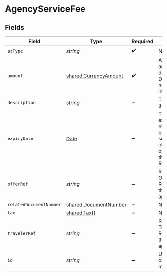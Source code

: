 # AgencyServiceFee


## Fields

| Field                                                                                                                                     | Type                                                                                                                                      | Required                                                                                                                                  | Description                                                                                                                               | Example                                                                                                                                   |
| ----------------------------------------------------------------------------------------------------------------------------------------- | ----------------------------------------------------------------------------------------------------------------------------------------- | ----------------------------------------------------------------------------------------------------------------------------------------- | ----------------------------------------------------------------------------------------------------------------------------------------- | ----------------------------------------------------------------------------------------------------------------------------------------- |
| `atType`                                                                                                                                  | *string*                                                                                                                                  | :heavy_check_mark:                                                                                                                        | N/A                                                                                                                                       | AgencyServiceFee                                                                                                                          |
| `amount`                                                                                                                                  | [shared.CurrencyAmount](../../models/shared/currencyamount.md)                                                                            | :heavy_check_mark:                                                                                                                        | A monetary amount, up to 4 decimal places. Decimal place needs to be included.                                                            |                                                                                                                                           |
| `description`                                                                                                                             | *string*                                                                                                                                  | :heavy_minus_sign:                                                                                                                        | The description of the service fee                                                                                                        | Flight reservation service fee                                                                                                            |
| `expiryDate`                                                                                                                              | [Date](https://developer.mozilla.org/en-US/docs/Web/JavaScript/Reference/Global_Objects/Date)                                             | :heavy_minus_sign:                                                                                                                        | The service fee expiry date. Once expiry date has been reached, the service fee information will only be stored in the ReservationReceipt |                                                                                                                                           |
| `offerRef`                                                                                                                                | *string*                                                                                                                                  | :heavy_minus_sign:                                                                                                                        | Reference to an Offer within the Reservation that this service fee applies to                                                             |                                                                                                                                           |
| `relatedDocumentNumber`                                                                                                                   | [shared.DocumentNumber](../../models/shared/documentnumber.md)                                                                            | :heavy_minus_sign:                                                                                                                        | N/A                                                                                                                                       |                                                                                                                                           |
| `tax`                                                                                                                                     | [shared.Tax](../../models/shared/tax.md)[]                                                                                                | :heavy_minus_sign:                                                                                                                        | N/A                                                                                                                                       |                                                                                                                                           |
| `travelerRef`                                                                                                                             | *string*                                                                                                                                  | :heavy_minus_sign:                                                                                                                        | Reference to a Traveler within the Reservation that this service fee applies to                                                           |                                                                                                                                           |
| `id`                                                                                                                                      | *string*                                                                                                                                  | :heavy_minus_sign:                                                                                                                        | Unique id for this object within a message                                                                                                | AgencyServiceFee_1                                                                                                                        |